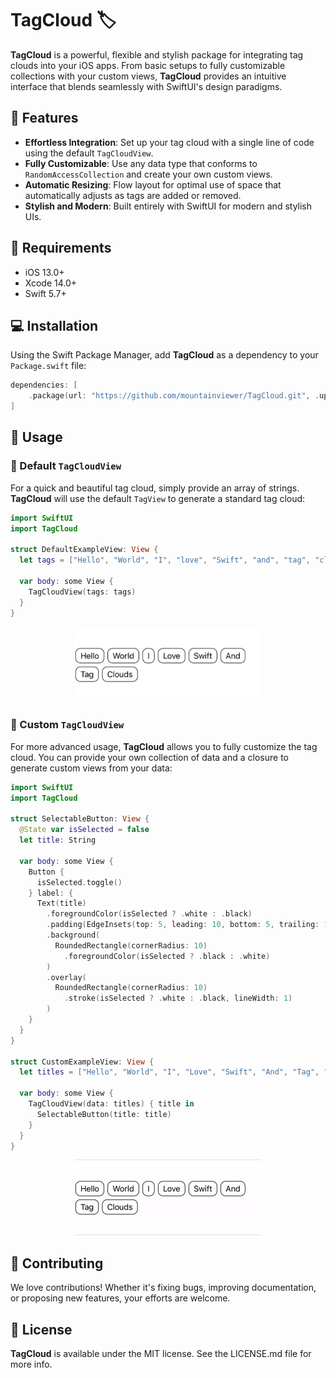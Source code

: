 # TagCloud 🏷️

**TagCloud** is a powerful, flexible and stylish package for integrating tag clouds into your iOS apps. From basic setups to fully customizable collections with your custom views, **TagCloud** provides an intuitive interface that blends seamlessly with SwiftUI's design paradigms.

## 🚀 Features

- **Effortless Integration**: Set up your tag cloud with a single line of code using the default `TagCloudView`.
- **Fully Customizable**: Use any data type that conforms to `RandomAccessCollection` and create your own custom views.
- **Automatic Resizing**: Flow layout for optimal use of space that automatically adjusts as tags are added or removed.
- **Stylish and Modern**: Built entirely with SwiftUI for modern and stylish UIs.

## 🔧 Requirements

- iOS 13.0+
- Xcode 14.0+
- Swift 5.7+

## 💻 Installation

Using the Swift Package Manager, add **TagCloud** as a dependency to your `Package.swift` file:

```swift
dependencies: [
    .package(url: "https://github.com/mountainviewer/TagCloud.git", .upToNextMajor(from: "1.0.0"))
]
```

## 🎈 Usage

### 🎯 Default `TagCloudView`

For a quick and beautiful tag cloud, simply provide an array of strings. **TagCloud** will use the default `TagView` to generate a standard tag cloud:

```swift
import SwiftUI
import TagCloud

struct DefaultExampleView: View {
  let tags = ["Hello", "World", "I", "love", "Swift", "and", "tag", "clouds"]
  
  var body: some View {
    TagCloudView(tags: tags)
  }
}
```

<div align="center">
  <img src="https://raw.githubusercontent.com/mountain-viewer/TagCloud/master/Resources/default_example.png" alt="Default Example" width="300">
</div>


### 🔨 Custom `TagCloudView`

For more advanced usage, **TagCloud** allows you to fully customize the tag cloud. You can provide your own collection of data and a closure to generate custom views from your data:

```swift
import SwiftUI
import TagCloud

struct SelectableButton: View {
  @State var isSelected = false
  let title: String
  
  var body: some View {
    Button {
      isSelected.toggle()
    } label: {
      Text(title)
        .foregroundColor(isSelected ? .white : .black)
        .padding(EdgeInsets(top: 5, leading: 10, bottom: 5, trailing: 10))
        .background(
          RoundedRectangle(cornerRadius: 10)
            .foregroundColor(isSelected ? .black : .white)
        )
        .overlay(
          RoundedRectangle(cornerRadius: 10)
            .stroke(isSelected ? .white : .black, lineWidth: 1)
        )
    }
  }
}

struct CustomExampleView: View {
  let titles = ["Hello", "World", "I", "Love", "Swift", "And", "Tag", "Clouds"]
  
  var body: some View {
    TagCloudView(data: titles) { title in
      SelectableButton(title: title)
    }
  }
}
```

<div align="center">
  <img src="https://raw.githubusercontent.com/mountain-viewer/TagCloud/master/Resources/custom_example.gif" alt="Custom Example" width="300">
</div>

## 💼 Contributing

We love contributions! Whether it's fixing bugs, improving documentation, or proposing new features, your efforts are welcome.


## 📄 License

**TagCloud** is available under the MIT license. See the LICENSE.md file for more info.
